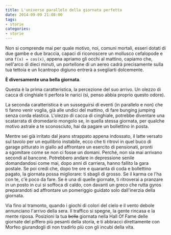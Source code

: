 ```yaml
---
title: L'universo parallelo della giornata perfetta
date: 2014-09-09 21:08:00
tags:
- storie
categories:
- storie
---
```


Non si comprende mai per quale motivo, noi, comuni mortali, esseri dotati di due gambe e due braccia, capaci di riconoscere un mollusco cefalopode e una `f(x) = cos(x)`, appena apriamo gli occhi al mattino, capiamo che, nell'arco di dieci minuti, un portellone di un aereo cadrà precisamente sulla tua tettoia e un licantropo digiuno entrerà a svegliarti dolcemente.

**È diversamente una bella giornata**.

Questa è la prima caratteristica, la percezione del suo arrivo. Un olezzo di cacca di cinghiale ti perfora le narici (sì, penso abbia proprio questo odore).

La seconda caratteristica è un susseguirsi di eventi (in parallelo e non) che ti fanno venir voglia, già alle undici del mattino, di fare bunging jumping senza corda elastica.
L'olezzo di cacca di cinghiale, potrebbe diventare una scatarrata di dromedario mongolo se, in quella stessa giornata, per qualche motivo astrale a te sconosciuto, hai da pagare un bollettino in posta.

Mentre sei già irritato dal jeans strappato appena indossato, il latte versato sul tavolo per un equilibrio instabile, ecco che ti ritrovi in quel buco di garage pitturato in giallo ad affrontare un esercito di pensionati, pronti a sgomitare come se non ci fosse un domani. Perché, non sia mai arrivano secondi al bancone. Potrebbero andare in depressione senile domandandosi come mai, dopo anni di carriera, hanno fallito la gara postale.
Se poi credi che, dopo tre ore e quaranta di coda e bollettino pagato, la giornata possa migliorare: ti sbagli di grosso. Se il karma ce l'ha con te, c'è poco da fare.
Se è una di quelle giornate, ti ritroverai a pranzare in un posto in cui si soffoca di caldo, con davanti un greco che rutta gyros preparandoti ad affrontare un pomeriggio guidato solo dall'inerzia della giornata.

Via fino al tramonto, quando i giochi di colori del cielo e il vento debole annunciano l'arrivo della sera.
Il traffico si spegne, la gente rincasa e la mente riposa. Posizioni la tua ~~bella~~ giornata nella Hall Of Fame delle giornate del piffero più pesanti della storia, e ti abbracci direttamente con Morfeo giurandogli di non tradirlo più con gli incubi della vita.